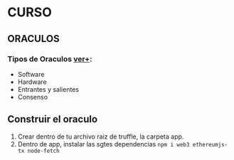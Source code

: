 # CURSO

## ORACULOS
### Tipos de Oraculos [ver+](https://academy.bit2me.com/que-es-oraculos-blockchain/):
 * Software
 * Hardware
 * Entrantes y salientes
 * Consenso

## Construir el oraculo
1. Crear dentro de tu archivo raiz de truffle, la carpeta app.
2. Dentro de app, instalar las sgtes dependencias `npm i web3 ethereumjs-tx node-fetch`

